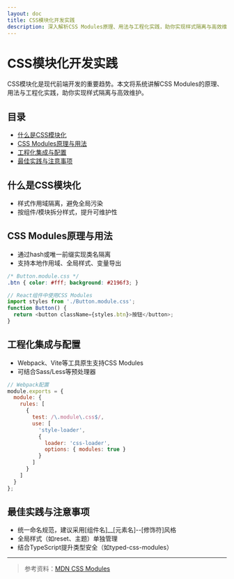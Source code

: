 ```yaml
---
layout: doc
title: CSS模块化开发实践
description: 深入解析CSS Modules原理、用法与工程化实践，助你实现样式隔离与高效维护。
---
```


# CSS模块化开发实践

CSS模块化是现代前端开发的重要趋势。本文将系统讲解CSS Modules的原理、用法与工程化实践，助你实现样式隔离与高效维护。

## 目录

- [什么是CSS模块化](#什么是css模块化)
- [CSS Modules原理与用法](#css-modules原理与用法)
- [工程化集成与配置](#工程化集成与配置)
- [最佳实践与注意事项](#最佳实践与注意事项)

## 什么是CSS模块化

- 样式作用域隔离，避免全局污染
- 按组件/模块拆分样式，提升可维护性

## CSS Modules原理与用法

- 通过hash或唯一前缀实现类名隔离
- 支持本地作用域、全局样式、变量导出

```css
/* Button.module.css */
.btn { color: #fff; background: #2196f3; }
```

```js
// React组件中使用CSS Modules
import styles from './Button.module.css';
function Button() {
  return <button className={styles.btn}>按钮</button>;
}
```

## 工程化集成与配置

- Webpack、Vite等工具原生支持CSS Modules
- 可结合Sass/Less等预处理器

```js
// Webpack配置
module.exports = {
  module: {
    rules: [
      {
        test: /\.module\.css$/,
        use: [
          'style-loader',
          {
            loader: 'css-loader',
            options: { modules: true }
          }
        ]
      }
    ]
  }
};
```

## 最佳实践与注意事项

- 统一命名规范，建议采用[组件名]__[元素名]--[修饰符]风格
- 全局样式（如reset、主题）单独管理
- 结合TypeScript提升类型安全（如typed-css-modules）

---

> 参考资料：[MDN CSS Modules](https://developer.mozilla.org/zh-CN/docs/Web/CSS/CSS_Modules) 